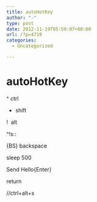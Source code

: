 ```yaml
---
title: autoHotKey
author: "-"
type: post
date: 2012-11-19T05:59:07+00:00
url: /?p=4719
categories:
  - Uncategorized

---
```

# autoHotKey
^ ctrl

+ shift

!  alt

^!s::

{BS} backspace

sleep 500
  
Send Hello{Enter}
  
return

//ctrl+alt+s